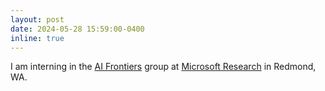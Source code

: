 ```yaml
---
layout: post
date: 2024-05-28 15:59:00-0400
inline: true
---
```


I am interning in the [AI Frontiers](https://www.microsoft.com/en-us/research/lab/ai-frontiers/overview/) group at [Microsoft Research](https://www.microsoft.com/en-us/research/) in Redmond, WA.
